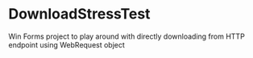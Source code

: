 # DownloadStressTest
Win Forms project to play around with directly downloading from HTTP endpoint using WebRequest object
